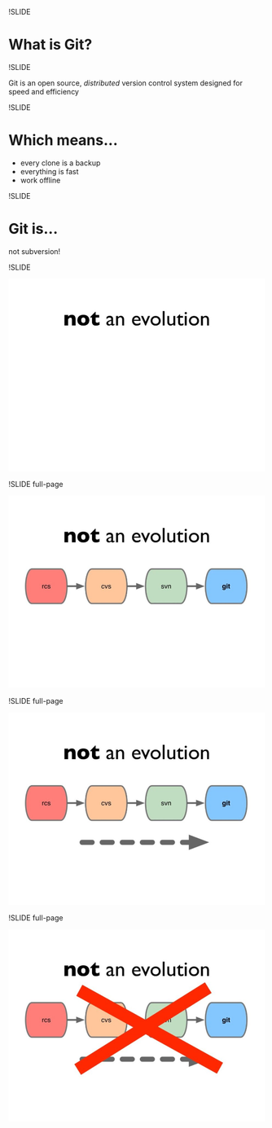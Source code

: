 !SLIDE

# What is Git?

!SLIDE

Git is an open source, *distributed* version control
system designed for speed and efficiency

!SLIDE

# Which means...

* every clone is a backup
* everything is fast
* work offline

!SLIDE

# Git is...

not subversion!

!SLIDE

<img src="../img/image-039.jpeg" />

!SLIDE full-page

<img src="../img/image-040.jpeg" />

!SLIDE full-page

<img src="../img/image-041.jpeg" />

!SLIDE full-page

<img src="../img/image-042.jpeg" />
